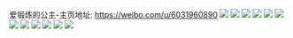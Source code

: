 爱锻炼的公主-主页地址: https://weibo.com/u/6031960890 
![](https://wx4.sinaimg.cn/mw2000/006AduzMgy1h9oos9qqs6j31sc2dse81.jpg) 
![](https://wx4.sinaimg.cn/mw2000/006AduzMgy1h9oosbz5ooj33402c0u0y.jpg) 
![](https://wx4.sinaimg.cn/mw2000/006AduzMgy1h9l5ttwjcyj30k00zkwj7.jpg) 
![](https://wx4.sinaimg.cn/mw2000/006AduzMgy1h9l5tu7bl1j30k00zktbm.jpg) 
![](https://wx4.sinaimg.cn/mw2000/006AduzMgy1h9l5tw5ls4j31sc2dsnpd.jpg) 
![](https://wx4.sinaimg.cn/mw2000/006AduzMgy1h9l5twjah3j30k00zkgqr.jpg) 
![](https://wx4.sinaimg.cn/mw2000/006AduzMgy1h9l5ty3i50j31gk35sb2a.jpg) 
![](https://wx4.sinaimg.cn/mw2000/006AduzMgy1h9l5u1mljuj31sc2dse81.jpg) 
![](https://wx4.sinaimg.cn/mw2000/006AduzMgy1h95xy8iw7tj30u01hcq8t.jpg) 
![](https://wx4.sinaimg.cn/mw2000/006AduzMly1gs3zee0gfrj31400u0dl0.jpg) 
![](https://wx4.sinaimg.cn/mw2000/006AduzMly1gs3zeg5r7aj31400u0djg.jpg) 
![](https://wx4.sinaimg.cn/mw2000/006AduzMly1gs3zeicxq2j31400u0n39.jpg) 

